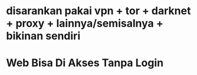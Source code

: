 # disarankan pakai vpn + tor + darknet + proxy + lainnya/semisalnya + bikinan sendiri
# Web Bisa Di Akses Tanpa Login
